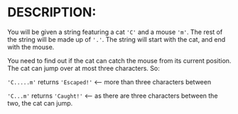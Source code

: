 # DESCRIPTION:

You will be given a string featuring a cat `'C'` and a mouse `'m'`. The rest of the string will be made up of `'.'`. The string will start with the cat, and end with the mouse.

You need to find out if the cat can catch the mouse from its current position. The cat can jump over at most three characters. So:

`'C.....m'` returns `'Escaped!'` <-- more than three characters between

`'C...m'` returns `'Caught!'` <-- as there are three characters between the two, the cat can jump.
